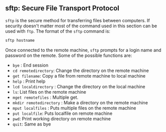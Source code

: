 ## sftp: Secure File Transport Protocol

`sftp` is the secure method for transferring files between computers. If security doesn't matter most of the command used in this section can be used with `ftp`. The format of the `sftp` command is:

```bash
sftp hostname
```
Once connected to the remote machine, `sftp` prompts for a login name and password on the remote. Some of the possible functions are:

* `bye` : End session
* `cd remotedirectory`: Change the directory on the remote machine
* `get filename`: Copy a file from remote machine to local machine
* `help` : Print help
* `lcd localdirectory` : Change the directory on the local machine
* `ls`: List files on the remote machine
* `mget remotefiles` : Multiple get. 
* `mkdir remotedirectory` : Make a directory on the remote machine
* `mput localfiles` : Puts multiple files on the remote machine
* `put localfile`: Puts localfile on remote machine
* `pwd`: Print working directory on remote machine
* `quit`: Same as bye
